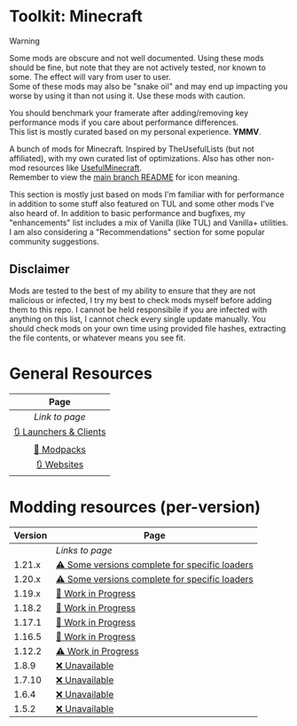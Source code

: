 # Toolkit: Minecraft
> [!WARNING]
> 
> Some mods are obscure and not well documented. Using these mods should be fine, but note that
> they are not actively tested, nor known to some. The effect will vary from user to user.  
> Some of these mods may also be "snake oil" and may end up impacting you worse by using it than not using it.
> Use these mods with caution.
>
> You should benchmark your framerate after adding/removing key performance mods if you care about performance differences.   
> This list is mostly curated based on my personal experience. **YMMV**. 

A bunch of mods for Minecraft. Inspired by TheUsefulLists (but not affiliated), with my own curated list of optimizations. Also has other non-mod resources like [UsefulMinecraft](https://github.com/TheUsefulLists/UsefulMinecraft).  
Remember to view the [main branch README](../README.md) for icon meaning.  
 
This section is mostly just based on mods I'm familiar with for performance in addition to some stuff also featured on TUL and some other mods I've also heard of. In addition to basic performance and bugfixes, my "enhancements" list includes a mix of Vanilla (like TUL) and Vanilla+ utilities. I am also considering a "Recommendations" section for some popular community suggestions.

## Disclaimer
Mods are tested to the best of my ability to ensure that they are not malicious or infected, I try my best to check mods myself before adding them to this repo. I cannot be held responsibile if you are infected with anything on this list, I cannot check every single update manually. You should check mods on your own time using provided file hashes, extracting the file contents, or whatever means you see fit.  

# General Resources
| Page |
| :---: |
| *Link to page* |
| [🔃 Launchers & Clients](nonspecific/launchers.md) |
| [🚧 Modpacks](nonspecific/modpacks.md) |
| [🔃 Websites](nonspecific/websites.md) |

# Modding resources (per-version)
| Version | Page |
| --- | --- |
|  | *Links to page* |
| 1.21.x | [⚠ Some versions complete for specific loaders](versions/21/index.md) |
| 1.20.x | [⚠ Some versions complete for specific loaders](versions/20/index.md) |
| 1.19.x | [🚧 Work in Progress](versions/19/index.md) |
| 1.18.2 | [🚧 Work in Progress](versions/18/2/index.md) |
| 1.17.1 | [🚧 Work in Progress](versions/17/1/index.md) |
| 1.16.5 | [🚧 Work in Progress](versions/16/5/index.md) |
| 1.12.2 | [⚠ Work in Progress](versions/12/2/index.md) |
| 1.8.9 | [❌ Unavailable](versions/8/9/index.md) |
| 1.7.10 | [❌ Unavailable](versions/7/10/index.md) |
| 1.6.4 | [❌ Unavailable](versions/6/4/index.md) |
| 1.5.2 | [❌ Unavailable](versions/5/2/index.md) |
